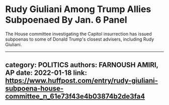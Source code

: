 # Rudy Giuliani Among Trump Allies Subpoenaed By Jan. 6 Panel

The House committee investigating the Capitol insurrection has issued subpoenas to some of Donald Trump's closest advisers, including Rudy Giuliani.

---
category: POLITICS
authors: FARNOUSH AMIRI, AP
date: 2022-01-18
link: https://www.huffpost.com/entry/rudy-giuliani-subpoena-house-committee_n_61e73f43e4b03874b2de3fa4
---

